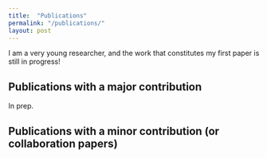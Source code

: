 ```yaml
---
title:  "Publications"
permalink: "/publications/"
layout: post
---
```


I am a very young researcher, and the work that constitutes my first paper is still in progress!

## Publications with a major contribution

In prep.

## Publications with a minor contribution (or collaboration papers) 

